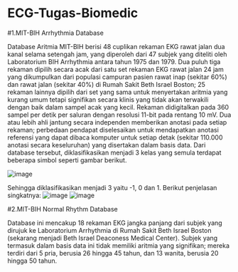 # ECG-Tugas-Biomedic

#1.MIT-BIH Arrhythmia Database
  
  Database Aritmia MIT-BIH berisi 48 cuplikan rekaman EKG rawat jalan dua kanal selama setengah jam, yang diperoleh dari 47 subjek yang diteliti oleh Laboratorium BIH Arrhythmia antara tahun 1975 dan 1979. Dua puluh tiga rekaman dipilih secara acak dari satu set rekaman EKG rawat jalan 24 jam yang dikumpulkan dari populasi campuran pasien rawat inap (sekitar 60%) dan rawat jalan (sekitar 40%) di Rumah Sakit Beth Israel Boston; 25 rekaman lainnya dipilih dari set yang sama untuk menyertakan aritmia yang kurang umum tetapi signifikan secara klinis yang tidak akan terwakili dengan baik dalam sampel acak yang kecil.
Rekaman didigitalkan pada 360 sampel per detik per saluran dengan resolusi 11-bit pada rentang 10 mV. Dua atau lebih ahli jantung secara independen memberikan anotasi pada setiap rekaman; perbedaan pendapat diselesaikan untuk mendapatkan anotasi referensi yang dapat dibaca komputer untuk setiap detak (sekitar 110.000 anotasi secara keseluruhan) yang disertakan dalam basis data. Dari database tersebut, diklasifikasikan menjadi 3 kelas yang semula terdapat beberapa simbol seperti gambar berikut.

![image](https://github.com/NuryaFahruRosyidin2406/ECG-Tugas-Biomedic/assets/100559728/428d2b10-0865-4096-a414-d9bd74c78aae)

Sehingga diklasifikasikan menjadi 3 yaitu -1, 0 dan 1. Berikut penjelasan singkatnya:
![image](https://github.com/NuryaFahruRosyidin2406/ECG-Tugas-Biomedic/assets/100559728/aa968379-b154-4a09-99f1-833391c4fdf8)
![image](https://github.com/NuryaFahruRosyidin2406/ECG-Tugas-Biomedic/assets/100559728/3bbdf999-27ab-4a30-8f72-bff83bc3c6f0)

#2.MIT-BIH Normal Rhythm Database
  
  Database ini mencakup 18 rekaman EKG jangka panjang dari subjek yang dirujuk ke Laboratorium Arrhythmia di Rumah Sakit Beth Israel Boston (sekarang menjadi Beth Israel Deaconess Medical Center). Subjek yang termasuk dalam basis data ini tidak memiliki aritmia yang signifikan; mereka terdiri dari 5 pria, berusia 26 hingga 45 tahun, dan 13 wanita, berusia 20 hingga 50 tahun.
